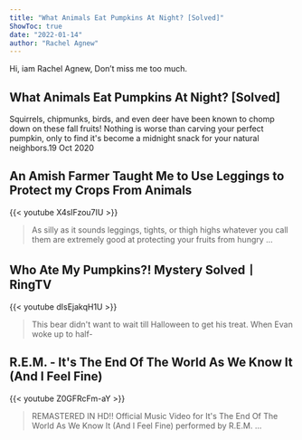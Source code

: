 ```yaml
---
title: "What Animals Eat Pumpkins At Night? [Solved]"
ShowToc: true 
date: "2022-01-14"
author: "Rachel Agnew" 
---
```


Hi, iam Rachel Agnew, Don’t miss me too much.
## What Animals Eat Pumpkins At Night? [Solved]
Squirrels, chipmunks, birds, and even deer have been known to chomp down on these fall fruits! Nothing is worse than carving your perfect pumpkin, only to find it's become a midnight snack for your natural neighbors.19 Oct 2020

## An Amish Farmer Taught Me to Use Leggings to Protect my Crops From Animals
{{< youtube X4sIFzou7IU >}}
>As silly as it sounds leggings, tights, or thigh highs whatever you call them are extremely good at protecting your fruits from hungry ...

## Who Ate My Pumpkins?! Mystery Solved⼁RingTV
{{< youtube dIsEjakqH1U >}}
>This bear didn't want to wait till Halloween to get his treat. When Evan woke up to half-

## R.E.M. - It's The End Of The World As We Know It (And I Feel Fine)
{{< youtube Z0GFRcFm-aY >}}
>REMASTERED IN HD!! Official Music Video for It's The End Of The World As We Know It (And I Feel Fine) performed by R.E.M. ...

